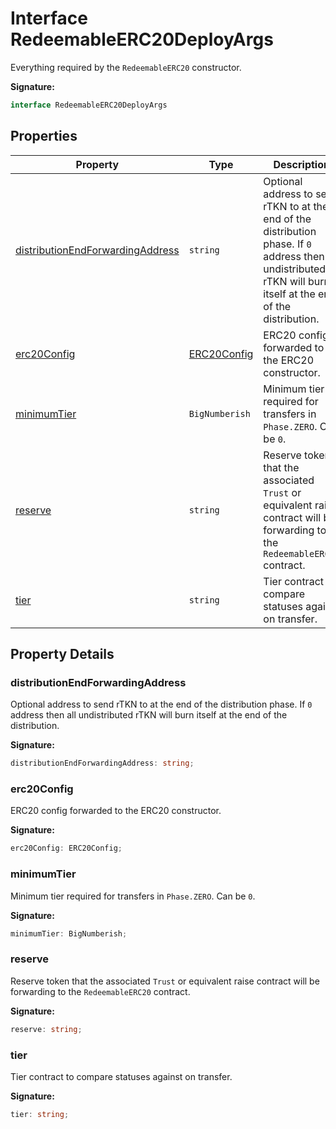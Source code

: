 
# Interface RedeemableERC20DeployArgs

Everything required by the `RedeemableERC20` constructor.

<b>Signature:</b>

```typescript
interface RedeemableERC20DeployArgs 
```

## Properties

|  Property | Type | Description |
|  --- | --- | --- |
|  [distributionEndForwardingAddress](./redeemableerc20deployargs.md#distributionEndForwardingAddress-property) | `string` | Optional address to send rTKN to at the end of the distribution phase. If `0` address then all undistributed rTKN will burn itself at the end of the distribution. |
|  [erc20Config](./redeemableerc20deployargs.md#erc20Config-property) | [ERC20Config](./erc20config.md) | ERC20 config forwarded to the ERC20 constructor. |
|  [minimumTier](./redeemableerc20deployargs.md#minimumTier-property) | `BigNumberish` | Minimum tier required for transfers in `Phase.ZERO`<!-- -->. Can be `0`<!-- -->. |
|  [reserve](./redeemableerc20deployargs.md#reserve-property) | `string` | Reserve token that the associated `Trust` or equivalent raise contract will be forwarding to the `RedeemableERC20` contract. |
|  [tier](./redeemableerc20deployargs.md#tier-property) | `string` | Tier contract to compare statuses against on transfer. |

## Property Details

<a id="distributionEndForwardingAddress-property"></a>

### distributionEndForwardingAddress

Optional address to send rTKN to at the end of the distribution phase. If `0` address then all undistributed rTKN will burn itself at the end of the distribution.

<b>Signature:</b>

```typescript
distributionEndForwardingAddress: string;
```

<a id="erc20Config-property"></a>

### erc20Config

ERC20 config forwarded to the ERC20 constructor.

<b>Signature:</b>

```typescript
erc20Config: ERC20Config;
```

<a id="minimumTier-property"></a>

### minimumTier

Minimum tier required for transfers in `Phase.ZERO`<!-- -->. Can be `0`<!-- -->.

<b>Signature:</b>

```typescript
minimumTier: BigNumberish;
```

<a id="reserve-property"></a>

### reserve

Reserve token that the associated `Trust` or equivalent raise contract will be forwarding to the `RedeemableERC20` contract.

<b>Signature:</b>

```typescript
reserve: string;
```

<a id="tier-property"></a>

### tier

Tier contract to compare statuses against on transfer.

<b>Signature:</b>

```typescript
tier: string;
```
